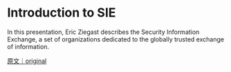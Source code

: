 
# Introduction to SIE

In this presentation, Eric Ziegast describes the Security Information Exchange, a set of organizations dedicated to the globally trusted exchange of information.

[原文｜original](https://insights.sei.cmu.edu/library/introduction-to-sie/)
        